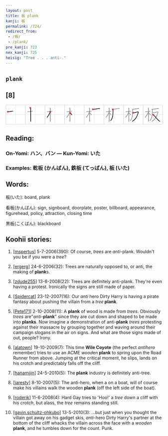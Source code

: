 ```yaml
---
layout: post
title: 板 plank
kanji: 板
permalink: /724/
redirect_from:
 - /板/
 - /plank/
pre_kanji: 723
nex_kanji: 725
heisig: "Tree . . . anti-."
---
```


## `plank`

## [8]

<div class="stroke"><img src="../images/E69DBF.png" /></div>

## Reading:

### On-Yomi: ハン、バン &mdash; Kun-Yomi: いた

### Examples: 乾板 (かんばん), 鉄板 (てっぱん), 板 (いた)

## Words:

板(いた): board, plank

看板(かんばん): sign, signboard, doorplate, poster, billboard, appearance, figurehead, policy, attraction, closing time

黒板(こくばん): blackboard

## Koohii stories:

1) [<a href="http://kanji.koohii.com/profile/mspertus">mspertus</a>] 5-7-2006(390): Of course, <em>trees</em> are <em>anti-</em>plank. Wouldn&#039;t you be if you were a <em>tree</em>? 

2) [<a href="http://kanji.koohii.com/profile/ergerg">ergerg</a>] 24-6-2006(32): Trees are naturally opposed to, or anti, the making of<strong> plank</strong>s. 

3) [<a href="http://kanji.koohii.com/profile/zdude255">zdude255</a>] 13-6-2008(22): Trees are definitely anti-plank. They&#039;re even having a protest. Ironically the signs are still made of paper. 

4) [<a href="http://kanji.koohii.com/profile/Spidercat">Spidercat</a>] 23-12-2007(16): Our <em>anti</em> hero Dirty Harry is having a pirate fantasy about pushing the villain from a <em>tree</em><strong> plank</strong>. 

5) [<a href="http://kanji.koohii.com/profile/Pete171">Pete171</a>] 2-10-2008(11): A <strong>plank</strong> of wood is made from <em>trees</em>. Obviously <em>trees</em> are&quot;<em>anti-</em><strong>plank</strong>&quot; since they are cut down and shaped to be made into <strong>planks</strong>. Now imagine a demonstration of anti-<strong>plank</strong> <em>trees</em> protesting against their massacre by grouping together and waving around their campaign slogans in the air on signs. And what are those signs made of out, people? Irony. 

6) [<a href="http://kanji.koohii.com/profile/alatown">alatown</a>] 19-10-2009(7): This time <strong>Wile Coyote</strong> (the perfect <em>antihero</em> remember) tries to use an ACME <em>wood</em>en<strong> plank</strong> to spring upon the Road Runner from above. Jumping at the critical moment, he slips, lands on his crotch and predictably falls off the cliff. 

7) [<a href="http://kanji.koohii.com/profile/hanamijin">hanamijin</a>] 24-5-2010(5): The<strong> plank</strong> industry is definitely anti-tree. 

8) [<a href="http://kanji.koohii.com/profile/jaresty">jaresty</a>] 8-10-2007(5): The anti-hero, when a on a boat, will of course make his villains walk the wooden<strong> plank</strong> (off the left side of the boat). 

9) [<a href="http://kanji.koohii.com/profile/roderik">roderik</a>] 11-6-2008(4): Hard Gay tries to &#039;Hoo!&#039; a <em>tree</em> down a cliff with his <em>crotch</em>, but alass, the <em>tree</em> remains standing still. 

10) [<a href="http://kanji.koohii.com/profile/gavin.schultz-ohkubo">gavin.schultz-ohkubo</a>] 13-5-2010(3): ...but just when you thought the villain got away on his gadget skis, <em>anti</em>-hero Dirty Harry&#039;s partner at the bottom of the cliff whacks the villain across the face with a <em>wooden</em><strong> plank</strong>, and he tumbles down for the count. Punk. 
